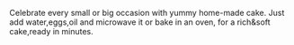 Celebrate every small or big occasion with yummy home-made cake.
Just add water,eggs,oil and microwave it or bake in an oven,
for a rich&soft cake,ready in minutes.